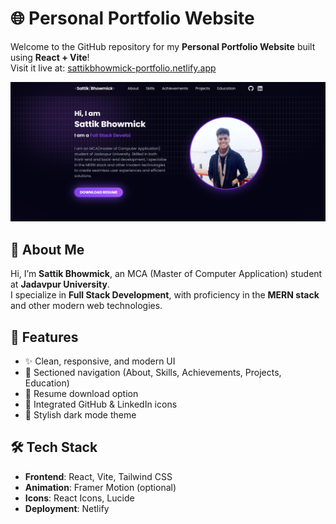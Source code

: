 # 🌐 Personal Portfolio Website

Welcome to the GitHub repository for my **Personal Portfolio Website** built using **React + Vite**!  
Visit it live at: [sattikbhowmick-portfolio.netlify.app](https://sattikbhowmick-portfolio.netlify.app)

![Portfolio Screenshot](src/assets/homepage.png)

## 📌 About Me

Hi, I’m **Sattik Bhowmick**, an MCA (Master of Computer Application) student at **Jadavpur University**.  
I specialize in **Full Stack Development**, with proficiency in the **MERN stack** and other modern web technologies.

## 🚀 Features

- ✨ Clean, responsive, and modern UI
- 💼 Sectioned navigation (About, Skills, Achievements, Projects, Education)
- 📃 Resume download option
- 🔗 Integrated GitHub & LinkedIn icons
- 🎨 Stylish dark mode theme

## 🛠️ Tech Stack

- **Frontend**: React, Vite, Tailwind CSS
- **Animation**: Framer Motion (optional)
- **Icons**: React Icons, Lucide
- **Deployment**: Netlify



